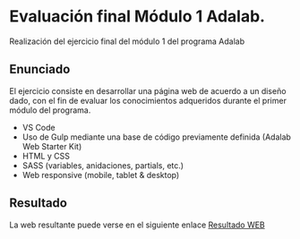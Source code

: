 
# Evaluación final Módulo 1 Adalab.

Realización del ejercicio final del módulo 1 del programa Adalab

## Enunciado

El ejercicio consiste en desarrollar una página web de acuerdo a un diseño dado, con el fin de evaluar los conocimientos adqueridos durante el primer módulo del programa.

- VS Code
- Uso de Gulp mediante una base de código previamente definida (Adalab Web Starter Kit)
- HTML y CSS
- SASS (variables, anidaciones, partials, etc.)
- Web responsive (mobile, tablet & desktop)

## Resultado

La web resultante puede verse en el siguiente enlace [Resultado WEB](http://beta.adalab.es/modulo-1-evaluacion-final-crisgruiz/)
